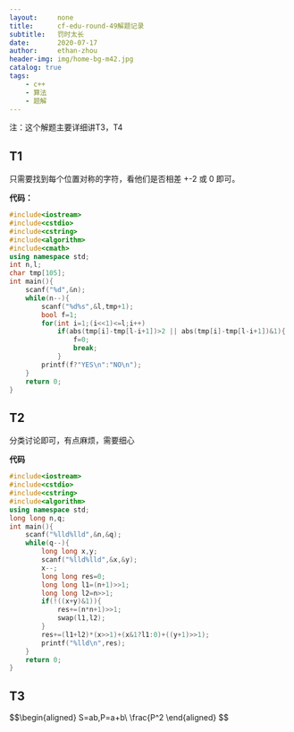 ```yaml
---
layout:     none
title:      cf-edu-round-49解题记录
subtitle:   罚时太长
date:       2020-07-17
author:     ethan-zhou
header-img: img/home-bg-m42.jpg
catalog: true
tags:
    - c++
    - 算法
    - 题解
---
```

注：这个解题主要详细讲T3，T4

## T1
只需要找到每个位置对称的字符，看他们是否相差 +-2 或 0 即可。

**代码：**

<!--more-->
```cpp
#include<iostream>
#include<cstdio>
#include<cstring>
#include<algorithm>
#include<cmath>
using namespace std;
int n,l;
char tmp[105];
int main(){
	scanf("%d",&n);
	while(n--){
		scanf("%d%s",&l,tmp+1);
		bool f=1;
		for(int i=1;(i<<1)<=l;i++)
			if(abs(tmp[i]-tmp[l-i+1])>2 || abs(tmp[i]-tmp[l-i+1])&1){
				f=0;
				break;
			}
		printf(f?"YES\n":"NO\n");
	}
	return 0;
}
```

## T2
分类讨论即可，有点麻烦，需要细心

**代码**
```cpp
#include<iostream>
#include<cstdio>
#include<cstring>
#include<algorithm>
using namespace std;
long long n,q;
int main(){
	scanf("%lld%lld",&n,&q);
	while(q--){
		long long x,y;
		scanf("%lld%lld",&x,&y);
		x--;
		long long res=0;
		long long l1=(n+1)>>1;
		long long l2=n>>1;
		if(!((x+y)&1)){
			res+=(n*n+1)>>1;
			swap(l1,l2);
		}
		res+=(l1+l2)*(x>>1)+(x&1?l1:0)+((y+1)>>1);
		printf("%lld\n",res);
	}
	return 0;
}
```

## T3

$$\begin{aligned}
S=ab,P=a+b\\
\frac{P^2
\end{aligned}
$$
<!--stackedit_data:
eyJoaXN0b3J5IjpbLTIwNDEwNDE0MzMsLTEyMTAxMTkxNDUsMT
AxMjUyMDA1OCwzNzUyOTc5MywtMjEyMDE2MjIsNTMyNDg4Mjc2
LDYyMDUzNTUzOCwtNTIyNTY5NjE0LDE3NTQzMjc2NzAsLTEwMD
ExMjU5NTYsLTIwMTQ1MjAwMjIsLTIwMjcwMjIzNTEsMTI4NjA3
OTQ4OV19
-->
